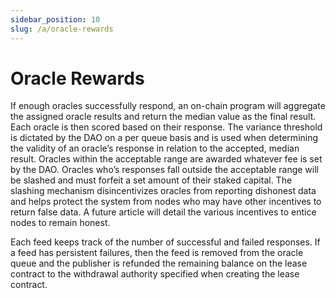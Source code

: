 ```yaml
---
sidebar_position: 10
slug: /a/oracle-rewards
---
```


# Oracle Rewards

If enough oracles successfully respond, an on-chain program will aggregate the assigned oracle results and return the median value as the final result. Each oracle is then scored based on their response. The variance threshold is dictated by the DAO on a per queue basis and is used when determining the validity of an oracle’s response in relation to the accepted, median result. Oracles within the acceptable range are awarded whatever fee is set by the DAO. Oracles who’s responses fall outside the acceptable range will be slashed and must forfeit a set amount of their staked capital. The slashing mechanism disincentivizes oracles from reporting dishonest data and helps protect the system from nodes who may have other incentives to return false data. A future article will detail the various incentives to entice nodes to remain honest.

Each feed keeps track of the number of successful and failed responses. If a feed has persistent failures, then the feed is removed from the oracle queue and the publisher is refunded the remaining balance on the lease contract to the withdrawal authority specified when creating the lease contract.

